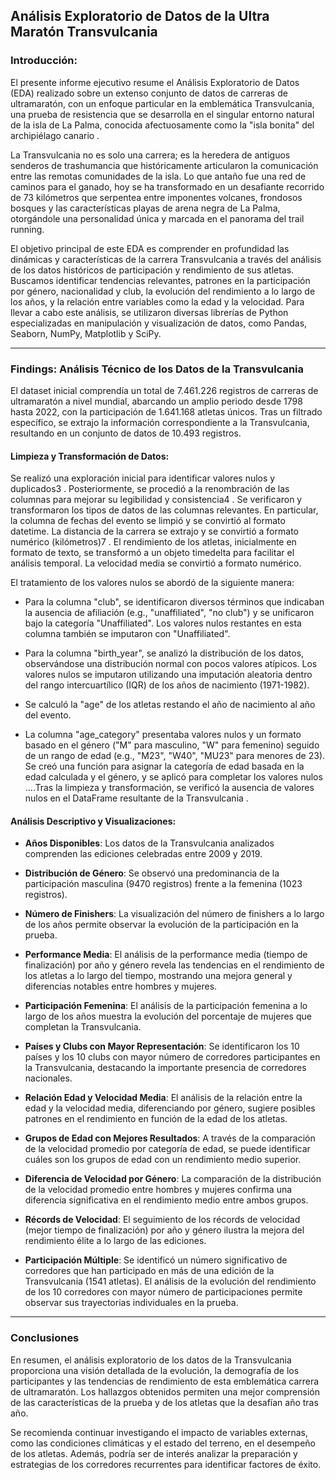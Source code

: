 ## **Análisis Exploratorio de Datos de la Ultra Maratón Transvulcania**

### Introducción:

El presente informe ejecutivo resume el Análisis Exploratorio de Datos (EDA) realizado sobre un extenso conjunto de datos de carreras de ultramaratón, con un enfoque particular en la emblemática Transvulcania, una prueba de resistencia que se desarrolla en el singular entorno natural de la isla de La Palma, conocida afectuosamente como la "isla bonita" del archipiélago canario .

La Transvulcania no es solo una carrera; es la heredera de antiguos senderos de trashumancia que históricamente articularon la comunicación entre las remotas comunidades de la isla. Lo que antaño fue una red de caminos para el ganado, hoy se ha transformado en un desafiante recorrido de 73 kilómetros que serpentea entre imponentes volcanes, frondosos bosques y las características playas de arena negra de La Palma, otorgándole una personalidad única y marcada en el panorama del trail running.

El objetivo principal de este EDA es comprender en profundidad las dinámicas y características de la carrera Transvulcania a través del análisis de los datos históricos de participación y rendimiento de sus atletas. Buscamos identificar tendencias relevantes, patrones en la participación por género, nacionalidad y club, la evolución del rendimiento a lo largo de los años, y la relación entre variables como la edad y la velocidad. Para llevar a cabo este análisis, se utilizaron diversas librerías de Python especializadas en manipulación y visualización de datos, como Pandas, Seaborn, NumPy, Matplotlib y SciPy.

---

### Findings: Análisis Técnico de los Datos de la Transvulcania

El dataset inicial comprendía un total de 7.461.226 registros de carreras de ultramaratón a nivel mundial, abarcando un amplio periodo desde 1798 hasta 2022, con la participación de 1.641.168 atletas únicos. Tras un filtrado específico, se extrajo la información correspondiente a la Transvulcania, resultando en un conjunto de datos de 10.493 registros.

#### Limpieza y Transformación de Datos:

Se realizó una exploración inicial para identificar valores nulos y duplicados3 . Posteriormente, se procedió a la renombración de las columnas para mejorar su legibilidad y consistencia4 . Se verificaron y transformaron los tipos de datos de las columnas relevantes. En particular, la columna de fechas del evento se limpió y se convirtió al formato datetime. La distancia de la carrera se extrajo y se convirtió a formato numérico (kilómetros)7 . El rendimiento de los atletas, inicialmente en formato de texto, se transformó a un objeto timedelta para facilitar el análisis temporal. La velocidad media se convirtió a formato numérico.

El tratamiento de los valores nulos se abordó de la siguiente manera:

- Para la columna "club", se identificaron diversos términos que indicaban la ausencia de afiliación (e.g., "unaffiliated", "no club") y se unificaron bajo la categoría "Unaffiliated". Los valores nulos restantes en esta columna también se imputaron con "Unaffiliated".

- Para la columna "birth_year", se analizó la distribución de los datos, observándose una distribución normal con pocos valores atípicos. Los valores nulos se imputaron utilizando una imputación aleatoria dentro del rango intercuartílico (IQR) de los años de nacimiento (1971-1982).

- Se calculó la "age" de los atletas restando el año de nacimiento al año del evento.

- La columna "age_category" presentaba valores nulos y un formato basado en el género ("M" para masculino, "W" para femenino) seguido de un rango de edad (e.g., "M23", "W40", "MU23" para menores de 23). Se creó una función para asignar la categoría de edad basada en la edad calculada y el género, y se aplicó para completar los valores nulos ....Tras la limpieza y transformación, se verificó la ausencia de valores nulos en el DataFrame resultante de la Transvulcania .

#### Análisis Descriptivo y Visualizaciones:

- **Años Disponibles**: Los datos de la Transvulcania analizados comprenden las ediciones celebradas entre 2009 y 2019.

- **Distribución de Género**: Se observó una predominancia de la participación masculina (9470 registros) frente a la femenina (1023 registros).

- **Número de Finishers**: La visualización del número de finishers a lo largo de los años permite observar la evolución de la participación en la prueba.

- **Performance Media**: El análisis de la performance media (tiempo de finalización) por año y género revela las tendencias en el rendimiento de los atletas a lo largo del tiempo, mostrando una mejora general y diferencias notables entre hombres y mujeres.

- **Participación Femenina**: El análisis de la participación femenina a lo largo de los años muestra la evolución del porcentaje de mujeres que completan la Transvulcania.

- **Países y Clubs con Mayor Representación**: Se identificaron los 10 países y los 10 clubs con mayor número de corredores participantes en la Transvulcania, destacando la importante presencia de corredores nacionales.

- **Relación Edad y Velocidad Media**: El análisis de la relación entre la edad y la velocidad media, diferenciando por género, sugiere posibles patrones en el rendimiento en función de la edad de los atletas.

- **Grupos de Edad con Mejores Resultados**: A través de la comparación de la velocidad promedio por categoría de edad, se puede identificar cuáles son los grupos de edad con un rendimiento medio superior.

- **Diferencia de Velocidad por Género**: La comparación de la distribución de la velocidad promedio entre hombres y mujeres confirma una diferencia significativa en el rendimiento medio entre ambos grupos.
- **Récords de Velocidad**: El seguimiento de los récords de velocidad (mejor tiempo de finalización) por año y género ilustra la mejora del rendimiento élite a lo largo de las ediciones.

- **Participación Múltiple**: Se identificó un número significativo de corredores que han participado en más de una edición de la Transvulcania (1541 atletas). El análisis de la evolución del rendimiento de los 10 corredores con mayor número de participaciones permite observar sus trayectorias individuales en la prueba.

---

### Conclusiones

En resumen, el análisis exploratorio de los datos de la Transvulcania proporciona una visión detallada de la evolución, la demografía de los participantes y las tendencias de rendimiento de esta emblemática carrera de ultramaratón. Los hallazgos obtenidos permiten una mejor comprensión de las características de la prueba y de los atletas que la desafían año tras año.

Se recomienda continuar investigando el impacto de variables externas, como las condiciones climáticas y el estado del terreno, en el desempeño de los atletas. Además, podría ser de interés analizar la preparación y estrategias de los corredores recurrentes para identificar factores de éxito.
